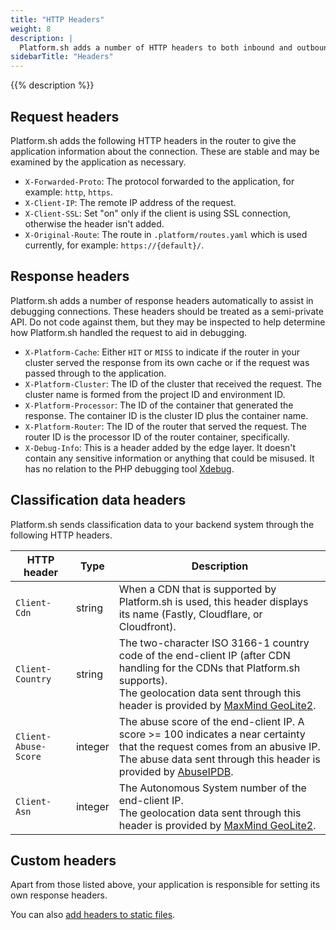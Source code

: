```yaml
---
title: "HTTP Headers"
weight: 8
description: |
  Platform.sh adds a number of HTTP headers to both inbound and outbound messages. We don't modify or block existing headers on either request or response.
sidebarTitle: "Headers"
---
```


{{% description %}}

## Request headers

Platform.sh adds the following HTTP headers in the router to give the application information about the connection. These are stable and may be examined by the application as necessary.

- `X-Forwarded-Proto`: The protocol forwarded to the application, for example: `http`, `https`.
- `X-Client-IP`: The remote IP address of the request.
- `X-Client-SSL`: Set "on" only if the client is using SSL connection, otherwise the header isn't added.
- `X-Original-Route`: The route in `.platform/routes.yaml` which is used currently, for example: `https://{default}/`.

## Response headers

Platform.sh adds a number of response headers automatically to assist in debugging connections. These headers should be treated as a semi-private API. Do not code against them, but they may be inspected to help determine how Platform.sh handled the request to aid in debugging.

- `X-Platform-Cache`: Either `HIT` or `MISS` to indicate if the router in your cluster served the response from its own cache or if the request was passed through to the application.
- `X-Platform-Cluster`: The ID of the cluster that received the request. The cluster name is formed from the project ID and environment ID.
- `X-Platform-Processor`: The ID of the container that generated the response. The container ID is the cluster ID plus the container name.
- `X-Platform-Router`: The ID of the router that served the request. The router ID is the processor ID of the router container, specifically.
- `X-Debug-Info`: This is a header added by the edge layer. It doesn't contain any sensitive information or anything that could be misused. It has no relation to the PHP debugging tool [Xdebug](https://xdebug.org).

## Classification data headers

Platform.sh sends classification data to your backend system through the following HTTP headers.

| HTTP header          | Type    | Description                                                                                               |
| -------------------- | ------- | --------------------------------------------------------------------------------------------------------- |
| `Client-Cdn`         | string  | When a CDN that is supported by Platform.sh is used, this header displays its name (Fastly, Cloudflare, or Cloudfront). |     
| `Client-Country`     | string  | The two-character ISO 3166-1 country code of the end-client IP (after CDN handling for the CDNs that Platform.sh supports).<BR/> The geolocation data sent through this header is provided by [MaxMind GeoLite2](https://dev.maxmind.com/geoip/geolite2-free-geolocation-data).|
| `Client-Abuse-Score` | integer | The abuse score of the end-client IP. A score >= 100 indicates a near certainty that the request comes from an abusive IP. <BR/> The abuse data sent through this header is provided by [AbuseIPDB](https://www.abuseipdb.com/). |
| `Client-Asn`         | integer | The Autonomous System number of the end-client IP. <BR/> The geolocation data sent through this header is provided by [MaxMind GeoLite2](https://dev.maxmind.com/geoip/geolite2-free-geolocation-data).|

## Custom headers

Apart from those listed above, your application is responsible for setting its own response headers.

You can also [add headers to static files](../create-apps/web/custom-headers.md).
